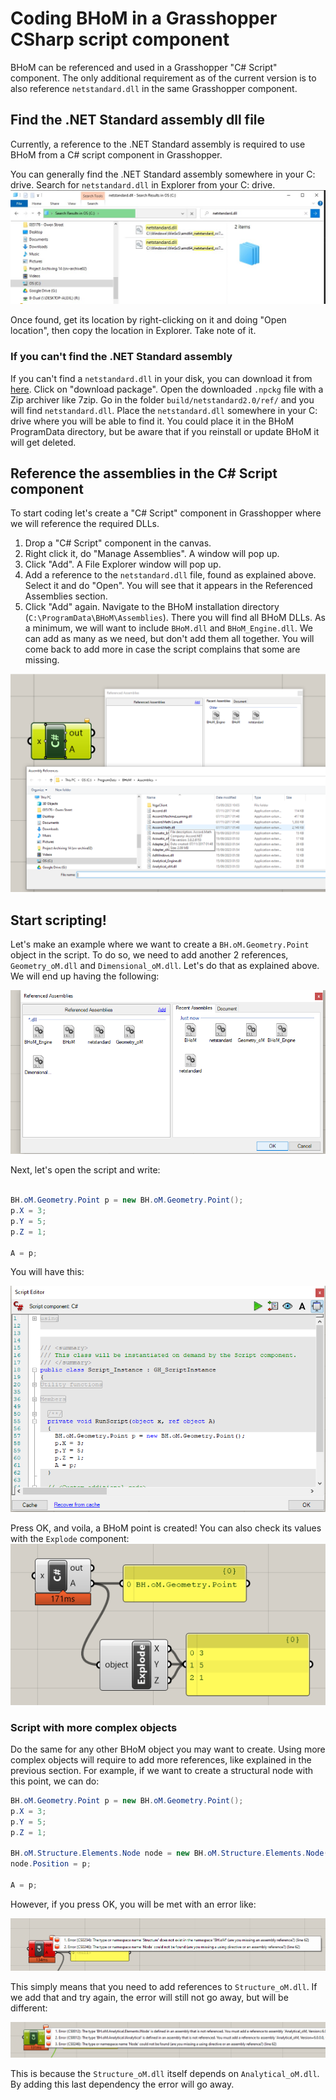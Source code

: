 # Coding BHoM in a Grasshopper CSharp script component

BHoM can be referenced and used in a Grasshopper "C# Script" component. The only additional requirement as of the current version is to also reference `netstandard.dll` in the same Grasshopper component.

## Find the .NET Standard assembly dll file

Currently, a reference to the .NET Standard assembly is required to use BHoM from a C# script component in Grasshopper. 

You can generally find the .NET Standard assembly somewhere in your C: drive. Search for `netstandard.dll` in Explorer from your C: drive.
![Alt text](image-2.png)

Once found, get its location by right-clicking on it and doing "Open location", then copy the location in Explorer. Take note of it.

### If you can't find the .NET Standard assembly
If you can't find a `netstandard.dll` in your disk, you can download it from [here](https://www.nuget.org/packages/NETStandard.Library). Click on "download package". Open the downloaded `.npckg` file with a Zip archiver like 7zip. Go in the folder `build/netstandard2.0/ref/` and you will find `netstandard.dll`. Place the `netstandard.dll` somewhere in your C: drive where you will be able to find it. You could place it in the BHoM ProgramData directory, but be aware that if you reinstall or update BHoM it will get deleted.


## Reference the assemblies in the C# Script component

To start coding let's create a "C# Script" component in Grasshopper where we will reference the required DLLs.
1. Drop a "C# Script" component in the canvas.
2. Right click it, do "Manage Assemblies". A window will pop up.
3. Click "Add". A File Explorer window will pop up.
4. Add a reference to the `netstandard.dll` file, found as explained above. Select it and do "Open". You will see that it appears in the Referenced Assemblies section.
5. Click "Add" again. Navigate to the BHoM installation directory (`C:\ProgramData\BHoM\Assemblies`). There you will find all BHoM DLLs. As a minimum, we will want to include `BHoM.dll` and `BHoM_Engine.dll`. We can add as many as we need, but don't add them all together. You will come back to add more in case the script complains that some are missing.

![Referenced assemblies](referenced_assemblies01.png)

    

## Start scripting!

Let's make an example where we want to create a `BH.oM.Geometry.Point` object in the script. To do so, we need to add another 2 references, `Geometry_oM.dll` and `Dimensional_oM.dll`. Let's do that as explained above. We will end up having the following:

![Alt text](referenced_assemblies02.png)

Next, let's open the script and write:
```cs

BH.oM.Geometry.Point p = new BH.oM.Geometry.Point();
p.X = 3;
p.Y = 5;
p.Z = 1;

A = p;
```

You will have this:

![Alt text](examplescript.png)

Press OK, and voila, a BHoM point is created! You can also check its values with the `Explode` component:
![Alt text](examplescript_output.png)


### Script with more complex objects

Do the same for any other BHoM object you may want to create. Using more complex objects will require to add more references, like explained in the previous section. For example, if we want to create a structural node with this point, we can do:

```cs
BH.oM.Geometry.Point p = new BH.oM.Geometry.Point();
p.X = 3;
p.Y = 5;
p.Z = 1;

BH.oM.Structure.Elements.Node node = new BH.oM.Structure.Elements.Node();
node.Position = p;

A = p;
```

However, if you press OK, you will be met with an error like:

![Alt text](examplescript_error01.png)

This simply means that you need to add references to `Structure_oM.dll`. If we add that and try again, the error will still not go away, but will be different:

![Alt text](examplescript_error02.png)

This is because the `Structure_oM.dll` itself depends on `Analytical_oM.dll`.  
By adding this last dependency the error will go away.